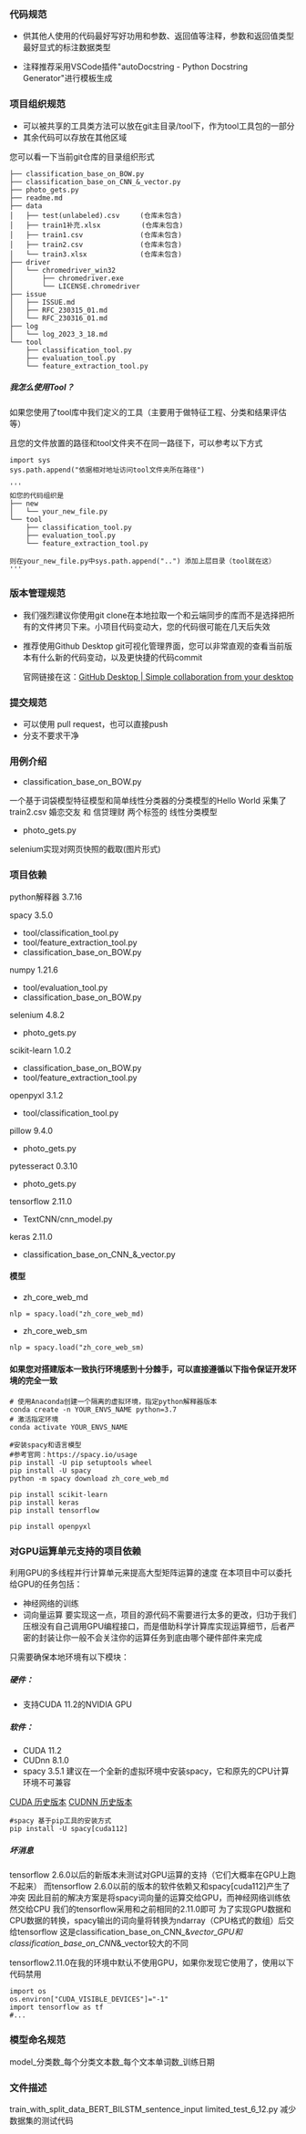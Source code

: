 ### 代码规范

+ 供其他人使用的代码最好写好功用和参数、返回值等注释，参数和返回值类型最好显式的标注数据类型

+ 注释推荐采用VSCode插件"autoDocstring - Python Docstring Generator"进行模板生成

  

### 项目组织规范

+ 可以被共享的工具类方法可以放在git主目录/tool下，作为tool工具包的一部分
+ 其余代码可以存放在其他区域

您可以看一下当前git仓库的目录组织形式
```
├── classification_base_on_BOW.py
├── classification_base_on_CNN_&_vector.py
├── photo_gets.py
├── readme.md
├── data
│   ├── test(unlabeled).csv	 	(仓库未包含)
│   ├── train1补充.xlsx		   (仓库未包含)
│   ├── train1.csv				(仓库未包含)
│   ├── train2.csv				(仓库未包含)
│   └── train3.xlsx				(仓库未包含)
├── driver
│   └── chromedriver_win32
│       ├── chromedriver.exe
│       └── LICENSE.chromedriver
├── issue
│   ├── ISSUE.md
│   ├── RFC_230315_01.md
│   └── RFC_230316_01.md
├── log
│   └── log_2023_3_18.md
└── tool
    ├── classification_tool.py
    ├── evaluation_tool.py
    └── feature_extraction_tool.py
```

##### 我怎么使用Tool？

如果您使用了tool库中我们定义的工具（主要用于做特征工程、分类和结果评估等）

且您的文件放置的路径和tool文件夹不在同一路径下，可以参考以下方式

```
import sys
sys.path.append("依据相对地址访问tool文件夹所在路径")

'''
如您的代码组织是
├── new
│   └── your_new_file.py
└── tool
    ├── classification_tool.py
    ├── evaluation_tool.py
    └── feature_extraction_tool.py

则在your_new_file.py中sys.path.append("..") 添加上层目录（tool就在这）
'''
```



### 版本管理规范

+ 我们强烈建议你使用git clone在本地拉取一个和云端同步的库而不是选择把所有的文件拷贝下来。小项目代码变动大，您的代码很可能在几天后失效

+ 推荐使用Github Desktop git可视化管理界面，您可以非常直观的查看当前版本有什么新的代码变动，以及更快捷的代码commit  

  官网链接在这：[GitHub Desktop | Simple collaboration from your desktop](https://desktop.github.com/)

### 提交规范

+ 可以使用 pull request，也可以直接push
+ 分支不要求干净



### 用例介绍

+ classification_base_on_BOW.py

一个基于词袋模型特征模型和简单线性分类器的分类模型的Hello World
采集了train2.csv 婚恋交友 和 信贷理财 两个标签的 线性分类模型

+ photo_gets.py

selenium实现对网页快照的截取(图片形式)

### 项目依赖

python解释器 3.7.16


spacy 3.5.0
+ tool/classification_tool.py
+ tool/feature_extraction_tool.py
+ classification_base_on_BOW.py

numpy 1.21.6
+ tool/evaluation_tool.py
+ classification_base_on_BOW.py
  

selenium 4.8.2
+ photo_gets.py
  

scikit-learn 1.0.2

+ classification_base_on_BOW.py
+ tool/feature_extraction_tool.py

openpyxl 3.1.2
+ tool/classification_tool.py

pillow 9.4.0
+ photo_gets.py

pytesseract 0.3.10
+ photo_gets.py

tensorflow 2.11.0
+ TextCNN/cnn_model.py

keras 2.11.0

+ classification_base_on_CNN_&_vector.py

#### 模型
+ zh_core_web_md
```
nlp = spacy.load("zh_core_web_md)
```
+ zh_core_web_sm
```
nlp = spacy.load("zh_core_web_sm)
```

#### 如果您对搭建版本一致执行环境感到十分棘手，可以直接遵循以下指令保证开发环境的完全一致
```
# 使用Anaconda创建一个隔离的虚拟环境，指定python解释器版本
conda create -n YOUR_ENVS_NAME python=3.7
# 激活指定环境
conda activate YOUR_ENVS_NAME

#安装spacy和语言模型
#参考官网：https://spacy.io/usage
pip install -U pip setuptools wheel
pip install -U spacy
python -m spacy download zh_core_web_md

pip install scikit-learn
pip install keras
pip install tensorflow

pip install openpyxl
```


### 对GPU运算单元支持的项目依赖

利用GPU的多线程并行计算单元来提高大型矩阵运算的速度
在本项目中可以委托给GPU的任务包括：
+ 神经网络的训练
+ 词向量运算
要实现这一点，项目的源代码不需要进行太多的更改，归功于我们压根没有自己调用GPU编程接口，而是借助科学计算库实现运算细节，后者严密的封装让你一般不会关注你的运算任务到底由哪个硬件部件来完成

只需要确保本地环境有以下模块：
##### 硬件：
+ 支持CUDA 11.2的NVIDIA GPU
##### 软件：
+ CUDA 11.2
+ CUDnn 8.1.0
+ spacy 3.5.1
建议在一个全新的虚拟环境中安装spacy，它和原先的CPU计算环境不可兼容

[CUDA 历史版本](https://developer.nvidia.com/cuda-toolkit-archive)
[CUDNN 历史版本](https://developer.nvidia.com/rdp/cudnn-archive)

```
#spacy 基于pip工具的安装方式
pip install -U spacy[cuda112]
```

##### 坏消息
tensorflow 2.6.0以后的新版本未测试对GPU运算的支持（它们大概率在GPU上跑不起来）
而tensorflow 2.6.0以前的版本的软件依赖又和spacy[cuda112]产生了冲突
因此目前的解决方案是将spacy词向量的运算交给GPU，而神经网络训练依然交给CPU
我们的tensorflow采用和之前相同的2.11.0即可
为了实现GPU数据和CPU数据的转换，spacy输出的词向量将转换为ndarray（CPU格式的数组）后交给tensorflow
这是classification_base_on_CNN_&_vector_GPU和classification_base_on_CNN_&_vector较大的不同

tensorflow2.11.0在我的环境中默认不使用GPU，如果你发现它使用了，使用以下代码禁用

```
import os
os.environ["CUDA_VISIBLE_DEVICES"]="-1" 
import tensorflow as tf
#...
```


### 模型命名规范

model_分类数_每个分类文本数_每个文本单词数_训练日期


### 文件描述
train_with_split_data_BERT_BILSTM_sentence_input limited_test_6_12.py
减少数据集的测试代码
